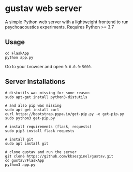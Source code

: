 # gustav web server
A simple Python web server with a lightweight frontend to run psychoacoustics experiments.
Requires Python >= 3.7

## Usage
```
cd FlaskApp
python app.py
```
Go to your browser and open `0.0.0.0:5000`.

## Server Installations

```
# distutils was missing for some reason
sudo apt-get install python3-distutils

# and also pip was missing
sudo apt get install curl
curl https://bootstrap.pypa.io/get-pip.py -o get-pip.py
sudo python3 get-pip.py

# install requirements (flask, requests)
sudo pip3 install flask requests

# install git
sudo apt install git

# clone gustav and run the server
git clone https://github.com/kbsezginel/gustav.git
cd gustav/FlaskApp
python3 app.py

```
